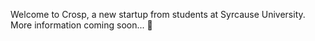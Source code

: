 Welcome to Crosp, a new startup from students at Syrcause University.  
More information coming soon... 🤫